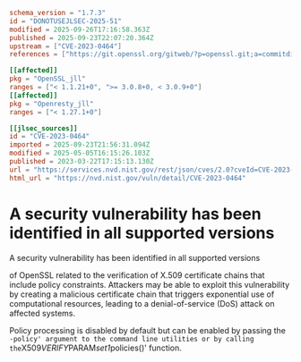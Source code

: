 ```toml
schema_version = "1.7.3"
id = "DONOTUSEJLSEC-2025-51"
modified = 2025-09-26T17:16:58.363Z
published = 2025-09-23T22:07:20.364Z
upstream = ["CVE-2023-0464"]
references = ["https://git.openssl.org/gitweb/?p=openssl.git;a=commitdiff;h=2017771e2db3e2b96f89bbe8766c3209f6a99545", "https://git.openssl.org/gitweb/?p=openssl.git;a=commitdiff;h=2dcd4f1e3115f38cefa43e3efbe9b801c27e642e", "https://git.openssl.org/gitweb/?p=openssl.git;a=commitdiff;h=879f7080d7e141f415c79eaa3a8ac4a3dad0348b", "https://git.openssl.org/gitweb/?p=openssl.git;a=commitdiff;h=959c59c7a0164117e7f8366466a32bb1f8d77ff1", "https://lists.debian.org/debian-lts-announce/2023/06/msg00011.html", "https://security.gentoo.org/glsa/202402-08", "https://security.netapp.com/advisory/ntap-20240621-0006/", "https://www.couchbase.com/alerts/", "https://www.debian.org/security/2023/dsa-5417", "https://www.openssl.org/news/secadv/20230322.txt", "https://git.openssl.org/gitweb/?p=openssl.git;a=commitdiff;h=2017771e2db3e2b96f89bbe8766c3209f6a99545", "https://git.openssl.org/gitweb/?p=openssl.git;a=commitdiff;h=2dcd4f1e3115f38cefa43e3efbe9b801c27e642e", "https://git.openssl.org/gitweb/?p=openssl.git;a=commitdiff;h=879f7080d7e141f415c79eaa3a8ac4a3dad0348b", "https://git.openssl.org/gitweb/?p=openssl.git;a=commitdiff;h=959c59c7a0164117e7f8366466a32bb1f8d77ff1", "https://lists.debian.org/debian-lts-announce/2023/06/msg00011.html", "https://security.gentoo.org/glsa/202402-08", "https://security.netapp.com/advisory/ntap-20230406-0006/", "https://security.netapp.com/advisory/ntap-20240621-0006/", "https://www.couchbase.com/alerts/", "https://www.debian.org/security/2023/dsa-5417", "https://www.openssl.org/news/secadv/20230322.txt"]

[[affected]]
pkg = "OpenSSL_jll"
ranges = ["< 1.1.21+0", ">= 3.0.8+0, < 3.0.9+0"]
[[affected]]
pkg = "Openresty_jll"
ranges = ["< 1.27.1+0"]

[[jlsec_sources]]
id = "CVE-2023-0464"
imported = 2025-09-23T21:56:31.094Z
modified = 2025-05-05T16:15:26.103Z
published = 2023-03-22T17:15:13.130Z
url = "https://services.nvd.nist.gov/rest/json/cves/2.0?cveId=CVE-2023-0464"
html_url = "https://nvd.nist.gov/vuln/detail/CVE-2023-0464"
```

# A security vulnerability has been identified in all supported versions

A security vulnerability has been identified in all supported versions

of OpenSSL related to the verification of X.509 certificate chains that include policy constraints.  Attackers may be able to exploit this vulnerability by creating a malicious certificate chain that triggers exponential use of computational resources, leading to a denial-of-service (DoS) attack on affected systems.

Policy processing is disabled by default but can be enabled by passing the `-policy' argument to the command line utilities or by calling the`X509*VERIFY*PARAM*set1*policies()' function.

